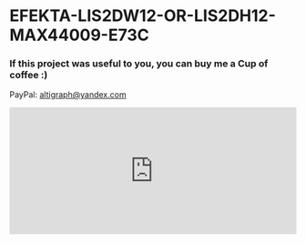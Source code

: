 # EFEKTA-LIS2DW12-OR-LIS2DH12-MAX44009-E73C

### If this project was useful to you, you can buy me a Cup of coffee :)

PayPal: altigraph@yandex.com

<iframe src="https://money.yandex.ru/quickpay/shop-widget?writer=seller&targets=%D0%BD%D0%B0%20%D1%87%D0%B0%D1%88%D0%BA%D1%83%20%D0%BA%D0%BE%D1%84%D0%B5&targets-hint=&default-sum=&button-text=14&payment-type-choice=on&mobile-payment-type-choice=on&hint=&successURL=https%3A%2F%2Fgithub.com%2Fsmartboxchannel%2F&quickpay=shop&account=4100140180242" width="100%" height="223" frameborder="0" allowtransparency="true" scrolling="no"></iframe>
